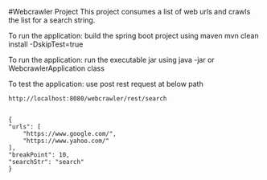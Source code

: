 #Webcrawler Project
This project consumes a list of web urls and crawls the list for a search string.

To run the application:
build the spring boot project using maven
mvn clean install -DskipTest=true

To run the application:
run the executable jar using java -jar or WebcrawlerApplication class

To test the application:
use post rest request at below path

	http://localhost:8080/webcrawler/rest/search
	
	
	{
    "urls": [
        "https://www.google.com/",
        "https://www.yahoo.com/"
    ],
    "breakPoint": 10,
    "searchStr": "search"
	}